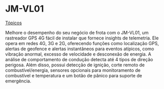 # JM-VL01

[Tópicos](JM-VL01%208d8e0746ef1e4e0e88830a0d4f7dd851/To%CC%81picos%209c0825e881da4f22800f5e430faf8fbc.csv)

Melhore o desempenho do seu negócio de frota com o JM-VL01, um rastreador GPS 4G fácil de instalar que fornece insights de telemetria. Ele opera em redes 4G, 3G e 2G, oferecendo funções como localização GPS, alertas de geofence e alertas instantâneos para eventos atípicos, como vibração anormal, excesso de velocidade e desconexão de energia. A análise de comportamento de condução detecta até 4 tipos de direção perigosa. Além disso, possui detecção de ignição, corte remoto de combustível/energia, sensores opcionais para monitoramento de combustível e temperatura e um botão de pânico para suporte de emergência.